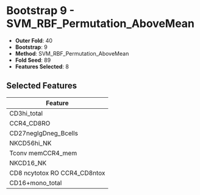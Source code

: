 # Bootstrap 9 - SVM_RBF_Permutation_AboveMean

- **Outer Fold**: 40
- **Bootstrap**: 9
- **Method**: SVM_RBF_Permutation_AboveMean
- **Fold Seed**: 89
- **Features Selected**: 8

## Selected Features

| Feature |
|---------|
| CD3hi_total |
| CCR4_CD8RO |
| CD27negIgDneg_Bcells |
| NKCD56hi_NK |
| Tconv memCCR4_mem |
| NKCD16_NK |
| CD8 ncytotox RO CCR4_CD8ntox |
| CD16+mono_total |
